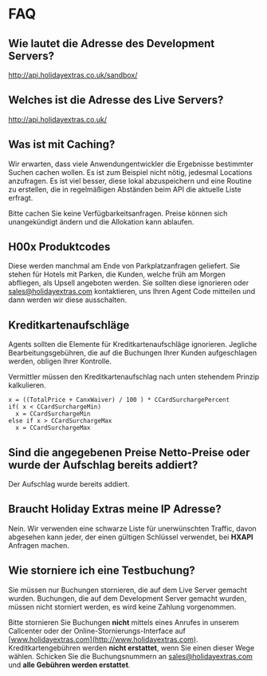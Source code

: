 # FAQ



## Wie lautet die Adresse des Development Servers?

http://api.holidayextras.co.uk/sandbox/




## Welches ist die Adresse des Live Servers?

http://api.holidayextras.co.uk/









## Was ist mit Caching?

Wir erwarten, dass viele Anwendungentwickler die Ergebnisse bestimmter Suchen cachen wollen. Es ist zum Beispiel nicht nötig, jedesmal Locations anzufragen. Es ist viel besser, diese lokal abzuspeichern und eine Routine zu erstellen, die in regelmäßigen Abständen beim API die aktuelle Liste erfragt.

Bitte cachen Sie keine Verfügbarkeitsanfragen. Preise können sich unangekündigt ändern und die Allokation kann ablaufen.



## H00x Produktcodes

Diese werden manchmal am Ende von Parkplatzanfragen geliefert. Sie stehen für Hotels mit Parken, die Kunden, welche früh am Morgen abfliegen, als Upsell angeboten werden. Sie sollten diese ignorieren oder [sales@holidayextras.com](sales@holidayextras.com) kontaktieren, uns Ihren Agent Code mitteilen und dann werden wir diese ausschalten.





## Kreditkartenaufschläge

Agents sollten die Elemente für Kreditkartenaufschläge ignorieren. Jegliche Bearbeitungsgebühren, die auf die Buchungen Ihrer Kunden aufgeschlagen werden, obligen Ihrer Kontrolle.

Vermittler müssen den Kreditkartenaufschlag nach unten stehendem Prinzip kalkulieren.

```
x = ((TotalPrice + CanxWaiver) / 100 ) * CCardSurchargePercent
if( x < CCardSurchargeMin) 
  x = CCardSurchargeMin
else if x > CCardSurchargeMax
  x = CCardSurchargeMax
```




## Sind die angegebenen Preise Netto-Preise oder wurde der Aufschlag bereits addiert?

Der Aufschlag wurde bereits addiert.







## Braucht Holiday Extras meine IP Adresse?

Nein. Wir verwenden eine schwarze Liste für unerwünschten Traffic, davon abgesehen kann jeder, der einen gültigen Schlüssel verwendet, bei **HXAPI** Anfragen machen.




## Wie storniere ich eine Testbuchung?

Sie müssen nur Buchungen stornieren, die auf dem Live Server gemacht wurden. Buchungen, die auf dem Development Server gemacht wurden, müssen nicht storniert werden, es wird keine Zahlung vorgenommen.

Bitte stornieren Sie Buchungen **nicht** mittels eines Anrufes in unserem Callcenter oder der Online-Stornierungs-Interface auf [www.holidayextras.com](http://www.holidayextras.com). Kreditkartengebühren werden **nicht erstattet**, wenn Sie einen dieser Wege wählen. Schicken Sie die Buchungsnummern an [sales@holidayextras.com](sales@holidayextras.com) und **alle Gebühren werden erstattet**.
